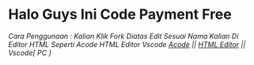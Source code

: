 # Halo Guys Ini Code Payment Free
*Cara Penggunaan :*
*Kalian Klik Fork Diatas Edit Sesuai Nama Kalian Di Editor HTML Seperti Acode HTML Editor Vscode [Acode](https://play.google.com/store/apps/details?id=com.foxdebug.acodefree) || [HTML Editor](https://play.google.com/store/apps/details?id=com.qamar.editor.html) || Vscode[ PC ]*
